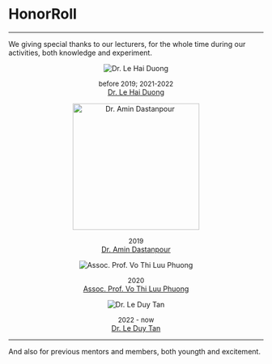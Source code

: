 # HonorRoll

___

We giving special thanks to our lecturers, for the whole time during our activities, both knowledge and experiment.

<p align='center'>
    <img src='https://it.hcmiu.edu.vn/wp-content/uploads/ultimatemember/27/profile_photo-190x190.jpg?1676508765' title='Dr. Le Hai Duong'>
    <div align='center'><font size=2>before 2019; 2021-2022</font></div>
    <div align='center'><a href='https://it.hcmiu.edu.vn/user/lhduong'>Dr. Le Hai Duong</a></div>
</p>

<p align='center'>
    <img src='https://mediaprocessor.websimages.com/width/300/crop/0,0,300x450/amindastanpour.webs.com/2010-11-18 01.16.13.jpg' title='Dr. Amin Dastanpour' height=250>
    <div align='center'><font size=2>2019</font></div>
    <div align='center'><a href='https://amindastanpour.webs.com/about-me'>Dr. Amin Dastanpour</a></div>
</p>

<p align='center'>
    <img src='https://it.hcmiu.edu.vn/wp-content/uploads/ultimatemember/19/profile_photo-190x190.jpg?1676511333' title='Assoc. Prof. Vo Thi Luu Phuong'>
    <div align='center'><font size=2>2020</font></div>
    <div align='center'><a href='https://it.hcmiu.edu.vn/user/vtlphuong/'>Assoc. Prof. Vo Thi Luu Phuong</a></div>
</p>

<p align='center'>
    <img src='https://it.hcmiu.edu.vn/wp-content/uploads/ultimatemember/58/profile_photo-190x190.jpg?1676511497' title='Dr. Le Duy Tan'>
    <div align='center'><font size=2>2022 - now</font></div>
    <div align='center'><a href='https://it.hcmiu.edu.vn/user/ldtan/'>Dr. Le Duy Tan</a></div>
</p>


___

And also for previous mentors and members, both youngth and excitement.





